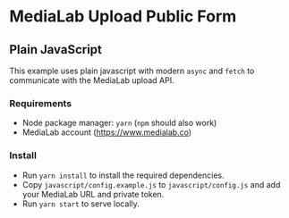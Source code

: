 # MediaLab Upload Public Form

## Plain JavaScript

This example uses plain javascript with modern `async` and `fetch` to communicate with the MediaLab upload API.

### Requirements

- Node package manager: `yarn` (`npm` should also work)
- MediaLab account (https://www.medialab.co)

### Install

- Run `yarn install` to install the required dependencies. 
- Copy `javascript/config.example.js` to `javascript/config.js` and add your MediaLab URL and private token. 
- Run `yarn start` to serve locally.
